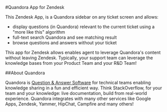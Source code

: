 #Quandora App for Zendesk

This Zendesk App, is a Quandora sidebar on any ticket screen and allows:
- display questions (in Quandora) relevant to the current ticket using a "more like this" algorithm
- full-text search Quandora and see matching result
- browse questions and answers without your ticket

This app for Zendesk allows enables agent to leverage Quandora's content without leaving Zendesk. Typically, your support team can leverage the knowledge bases from your Product Team and your R&D Team!

##About Quandora

Quandora is [Question & Answer Software][quandora] for technical teams enabling knowledge sharing in a fun and efficient way. Think StackOverflow, for your team and your knowledge: live documentation, build from real-world experience. Quandora integrates with many other services like Google Apps, Zendesk, Yammer, HipChat, Campfire and many others!

[quandora]: http://www.quandora.com